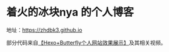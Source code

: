 # 着火的冰块nya 的个人博客

地址：https://zhdbk3.github.io

部分代码来自[【Hexo+Butterfly个人网站效果展示】](https://www.bilibili.com/video/BV1sK411Q7S7)及其相关视频。
